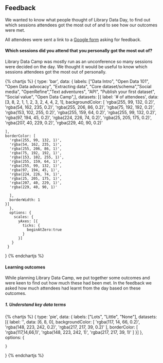 ## Feedback 

We wanted to know what people thought of Library Data Day, to find out which sessions attendees got the most out of and to see how our outcomes were met. 

All attendees were sent a link to a [Google form](https://goo.gl/forms/5JSfERpKy2omwleI2) asking for feedback. 

#### Which sessions did you attend that you personally got the most out of?

Library Data Camp was mostly run as an unconference so many sessions were decided on the day. We thought it would be useful to know which sessions attendees got the most out of personally. 

{% chartjs %} 
{ 
  type: 'bar', 
  data: { 
  labels: ["Data Intro", "Open Data 101", "Open Data advocacy", "Extracting data", "Core dataset/schema","Social media", "OpenRefine","Text adventures", "API", "Publish your first dataset", "Social value", "Open Data Camp",], datasets: [{ 
    label: '# of attendees', 
    data: [3, 8, 2, 1, 1, 2, 3, 2, 4, 4, 2, 1], 
    backgroundColor: [ 
      'rgba(255, 99, 132, 0.2)',
      'rgba(54, 162, 235, 0.2)',
      'rgba(255, 206, 86, 0.2)',
      'rgba(75, 192, 192, 0.2)',
      'rgba(153, 102, 255, 0.2)',
      'rgba(255, 159, 64, 0.2)',
      'rgba(255, 99, 132, 0.2)',
      'rgba(97, 194, 45, 0.2)',
      'rgba(224, 226, 74, 0.2)',
      'rgba(25, 205, 175, 0.2)',
      'rgba(207, 40, 229, 0.2)',
      'rgba(229, 40, 90, 0.2)'
      
    ], 
    borderColor: [ 
      'rgba(255, 99, 132, 1)',
      'rgba(54, 162, 235, 1)',
      'rgba(255, 206, 86, 1)',
      'rgba(75, 192, 192, 1)',
      'rgba(153, 102, 255, 1)',
      'rgba(255, 159, 64, 1)',
      'rgba(255, 99, 132, 1)',
      'rgba(97, 194, 45, 1)',
      'rgba(224, 226, 74, 1)',
      'rgba(25, 205, 175, 1)',
      'rgba(207, 40, 229, 1)',
      'rgba(229, 40, 90, 1)'
    
      ], 
      borderWidth: 1 
    }] 
      }, 
      options: { 
        scales: { 
          yAxes: [{ 
            ticks: { 
              beginAtZero:true 
            } 
          }] 
       } 
     } 
   } 
{% endchartjs %}

#### Learning outcomes 

While planning Library Data Camp, we put together some outcomes and were keen to find out how much these had been met. In the feedback we asked how much attendees had learnt from the day based on these outcomes.

##### 1. Understand key data terms 

{% chartjs %}
{
    type: 'pie',
    data: {
        labels: ["Lots", "Little", "None"],
        datasets: [{
            label: '',
            data: [6, 8, 0],
            backgroundColor: [
                'rgba(117, 14, 66, 0.2)',
                'rgba(148, 223, 242, 0.2)',
                'rgba(217, 217, 39, 0.2)'
            ],
            borderColor: [
                'rgba(117,14,66,1)',
                'rgba(148, 223, 242, 1)',
                'rgba(217, 217, 39, 1)'
            ]
        }]
    },
    options: {

    }
}
{% endchartjs %}
